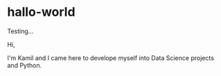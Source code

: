 # hallo-world
Testing...


Hi,

I'm Kamil and I came here to develope myself into Data Science projects and Python.

